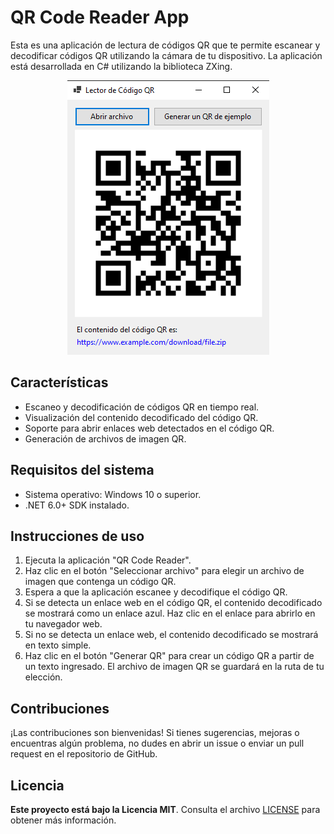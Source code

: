 # QR Code Reader App

Esta es una aplicación de lectura de códigos QR que te permite escanear y decodificar códigos QR utilizando la cámara de tu dispositivo. La aplicación está desarrollada en C# utilizando la biblioteca ZXing.

<p align="center">
  <img src="screenshots/preview1.png" alt="Vista previa 1">
</p>

## Características

- Escaneo y decodificación de códigos QR en tiempo real.
- Visualización del contenido decodificado del código QR.
- Soporte para abrir enlaces web detectados en el código QR.
- Generación de archivos de imagen QR.

## Requisitos del sistema

- Sistema operativo: Windows 10 o superior.
- .NET 6.0+ SDK instalado.

## Instrucciones de uso

1. Ejecuta la aplicación "QR Code Reader".
2. Haz clic en el botón "Seleccionar archivo" para elegir un archivo de imagen que contenga un código QR.
3. Espera a que la aplicación escanee y decodifique el código QR.
4. Si se detecta un enlace web en el código QR, el contenido decodificado se mostrará como un enlace azul. Haz clic en el enlace para abrirlo en tu navegador web.
5. Si no se detecta un enlace web, el contenido decodificado se mostrará en texto simple.
6. Haz clic en el botón "Generar QR" para crear un código QR a partir de un texto ingresado. El archivo de imagen QR se guardará en la ruta de tu elección.

## Contribuciones

¡Las contribuciones son bienvenidas! Si tienes sugerencias, mejoras o encuentras algún problema, no dudes en abrir un issue o enviar un pull request en el repositorio de GitHub.

## Licencia

**Este proyecto está bajo la Licencia MIT**. Consulta el archivo [LICENSE](LICENSE) para obtener más información.

